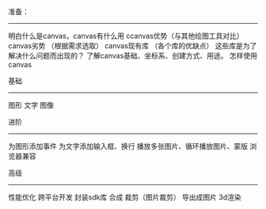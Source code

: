 准备：

------

明白什么是canvas，canvas有什么用
ccanvas优势（与其他绘图工具对比）
canvas劣势 （根据需求选取）
canvas现有库 （各个库的优缺点）
这些库是为了解决什么问题而出现的？
了解canvas基础、坐标系、创建方式、用途。
怎样使用canvas

基础

------

图形
文字
图像

进阶

------

为图形添加事件
为文字添加输入框、换行
播放多张图片、循环播放图片、蒙版
浏览器兼容

高级

------

性能优化
跨平台开发
封装sdk库
合成
裁剪（图片裁剪）
导出成图片
3d渲染